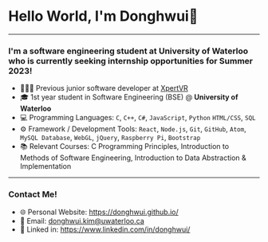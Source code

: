 # Hello World, I'm Donghwui👋
---

### I'm a software engineering student at University of Waterloo who is currently seeking internship opportunities for Summer 2023!
- 👨🏻‍💻 Previous junior software developer at <a href="https://xpertvr.ca/">XpertVR</a>
- 🎓 1st year student in Software Engineering (BSE) @ **University of Waterloo**
- 💻 Programming Languages: `C`, `C++`, `C#`, `JavaScript`, `Python`  `HTML/CSS`, `SQL`
- ⚙️ Framework / Development Tools: `React`, `Node.js`, `Git`, `GitHub`, `Atom`, `MySQL Database`, `WebGL`, `jQuery`, `Raspberry Pi`, `Bootstrap`
- 📚 Relevant Courses: C Programming Principles, Introduction to Methods of Software Engineering, Introduction to Data Abstraction & Implementation 

---
### Contact Me!
- 🌐 Personal Website: https://donghwui.github.io/
- 📧 Email: donghwui.kim@uwaterloo.ca
- 🔗 Linked in: https://www.linkedin.com/in/donghwui/
